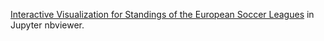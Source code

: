 
[Interactive Visualization for Standings of the European Soccer Leagues](http://nbviewer.ipython.org/github/iamaziz/soccer-leagues-interactive/blob/master/soccer-interactive-visualization.ipynb) in Jupyter nbviewer.
